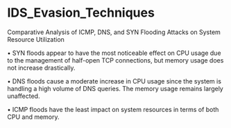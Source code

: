 # IDS_Evasion_Techniques
Comparative Analysis of ICMP, DNS, and SYN Flooding Attacks on System Resource Utilization


•	SYN floods appear to have the most noticeable effect on CPU usage due to the management of half-open TCP connections, but memory usage does not increase drastically.

•	DNS floods cause a moderate increase in CPU usage since the system is handling a high volume of DNS queries. The memory usage remains largely unaffected.

•	ICMP floods have the least impact on system resources in terms of both CPU and memory.
